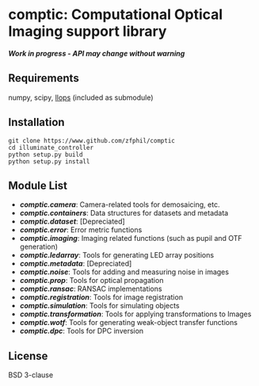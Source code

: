 # comptic: Computational Optical Imaging support library
***Work in progress - API may change without warning***

## Requirements
numpy, scipy, [llops](http://www.github.com/zfphil/llops) (included as submodule)

## Installation
```shell
git clone https://www.github.com/zfphil/comptic
cd illuminate_controller
python setup.py build
python setup.py install
```

## Module List
- ***comptic.camera***: Camera-related tools for demosaicing, etc.
- ***comptic.containers***: Data structures for datasets and metadata
- ***comptic.dataset***: [Depreciated]
- ***comptic.error***: Error metric functions
- ***comptic.imaging***: Imaging related functions (such as pupil and OTF generation)
- ***comptic.ledarray***: Tools for generating LED array positions
- ***comptic.metadata***: [Depreciated]
- ***comptic.noise***: Tools for adding and measuring noise in images
- ***comptic.prop***: Tools for optical propagation
- ***comptic.ransac***: RANSAC implementations
- ***comptic.registration***: Tools for image registration
- ***comptic.simulation***: Tools for simulating objects
- ***comptic.transformation***: Tools for applying transformations to Images
- ***comptic.wotf***: Tools for generating weak-object transfer functions
- ***comptic.dpc***: Tools for DPC inversion

## License
BSD 3-clause

